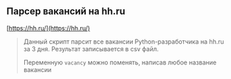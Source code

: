 ## Парсер вакансий на hh.ru


[https://hh.ru/](https://hh.ru/)
>Данный скрипт парсит все вакансии Python-разработчика на hh.ru за 3 дня. Результат записывается в csv файл.
>
>Переменную `vacancy` можно поменять, написав любое название вакансии